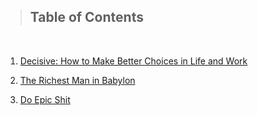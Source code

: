 > ## Table of Contents

&nbsp;

1. [Decisive: How to Make Better Choices in Life and Work](SummariesWithNotes/Book-Decisive.md)

2. [The Richest Man in Babylon](SummariesWithNotes/Book-The_Richest_Man_Babylon.md)

3. [Do Epic Shit](SummariesWithNotes/Book-DoEpicShit.md)